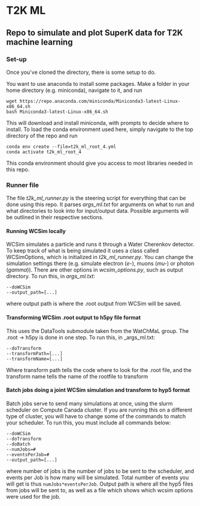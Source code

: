 # T2K ML

## Repo to simulate and plot SuperK data for T2K machine learning

### Set-up

Once you've cloned the directory, there is some setup to do.

You want to use anaconda to install some packages. Make a folder in your home directory (e.g. miniconda), navigate to it,  and run

```
wget https://repo.anaconda.com/miniconda/Miniconda3-latest-Linux-x86_64.sh
bash Miniconda3-latest-Linux-x86_64.sh 
```

This will download and install miniconda, with prompts to decide where to install. To load the conda environment used here, simply navigate to the top directory of the repo and run

```
conda env create --file=t2k_ml_root_4.yml
conda activate t2k_ml_root_4
```

This conda environment should give you access to most libraries needed in this repo.


### Runner file

The file _t2k\_ml\_runner.py_ is the steering script for everything that can be done using this repo. It parses _args\_ml.txt_ for arguments on what to run and what directories to look into for input/output data. Possible arguments will be outlined in their respective sections.

#### Running WCSim locally

WCSim simulates a particle and runs it through a Water Cherenkov detector. To keep track of what is being simulated it uses a class called WCSimOptions, which is initialized in _t2k\_ml\_runner.py_. You can change the simulation settings there (e.g. simulate electron (_e-_), muons (_mu-_) or photon (_gamma_)). There are other options in _wcsim\_options.py_, such as output directory. To run this, in _args\_ml.txt_:

```
--doWCSim
--output_path=[...]
```

where output path is where the .root output from WCSim will be saved.

#### Transforming WCSim .root output to h5py file format

This uses the DataTools submodule taken from the WatChMaL group. The .root -> h5py is done in one step. To run this, in _args\_ml.txt:

```
--doTransform
--transformPath=[...]
--transformName=[...]
```

Where transform path tells the code where to look for the .root file, and the transform name tells the name of the rootfile to transform

#### Batch jobs doing a joint WCSim simulation and transform to hyp5 format

Batch jobs serve to send many simulations at once, using the slurm scheduler on Compute Canada cluster. If you are running this on a different type of cluster, you will have to change some of the commands to match your scheduler. To run this, you must include all commands below:

```
--doWCSim
--doTransform
--doBatch
--numJobs=#
--eventsPerJob=#
--output_path=[...]
```

where number of jobs is the number of jobs to be sent to the scheduler, and events per Job is how many will be simulated. Total number of events you will get is thus `numJobs*eventsPerJob`. Output path is where all the hyp5 files from jobs will be sent to, as well as a file which shows which wcsim options were used for the job.